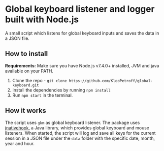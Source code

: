 # Global keyboard listener and logger built with Node.js

A small script which listens for global keyboard inputs and saves the data in a JSON file.

## How to install

**Requirements:** Make sure you have Node.js v7.4.0+ installed, JVM and java available on your PATH.

1. Clone the repo - `git clone https://github.com/KleoPetroff/global-keyboard.git`
2. Install the dependencies by running `npm install`
3. Run `npm start` in the terminal.

## How it works

The script uses `gkm` as global keyboard listener. The package uses [jnativehook](https://github.com/kwhat/jnativehook), a Java library, which provides global keyboard and mouse listeners.
When started, the script will log and save all keys for the current session in a JSON file under the `data` folder with the specific date, month, year and hour.